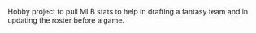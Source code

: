 Hobby project to pull MLB stats to help in drafting a fantasy team and in updating the roster before a game.
